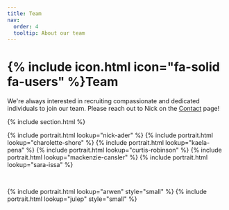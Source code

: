 ```yaml
---
title: Team
nav:
  order: 4
  tooltip: About our team
---
```


# {% include icon.html icon="fa-solid fa-users" %}Team

We're always interested in recruiting compassionate and dedicated individuals to join our team. Please reach out to Nick on the [Contact](https://nickaderlab.com/contact/) page!

{% include section.html %}

{% include portrait.html lookup="nick-ader" %}
{% include portrait.html lookup="charolette-shore" %}
{% include portrait.html lookup="kaela-pena" %}
{% include portrait.html lookup="curtis-robinson" %}
{% include portrait.html lookup="mackenzie-cansler" %}
{% include portrait.html lookup="sara-issa" %}

<br>

{% include portrait.html lookup="arwen" style="small" %}
{% include portrait.html lookup="julep" style="small" %}
